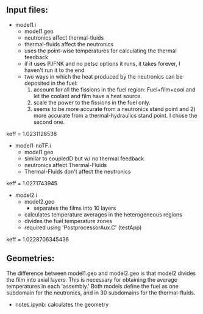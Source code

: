 Input files:
------------

* model1.i
	- model1.geo
	- neutronics affect thermal-tluids
	- thermal-fluids affect the neutronics
	- uses the point-wise temperatures for calculating the thermal feedback
	- if it uses PJFNK and no petsc options it runs, it takes forever, I haven't run it to the end
	- two ways in which the heat produced by the neutronics can be deposited in the fuel:
	  1) account for all the fissions in the fuel region: Fuel+film+cool
	  and let the coolant and film have a heat source.
	  2) scale the power to the fissions in the fuel only.
	  1) seems to be more accurate from a neutronics stand point and 2)
	  more accurate from a thermal-hydraulics stand point.
	  I chose the second one.

keff = 1.0231126538

* model1-noTF.i
	- model1.geo
	- similar to coupledD but w/ no thermal feedback
	- neutronics affect Thermal-Fluids
	- Thermal-Fluids don't affect the neutronics 

keff = 1.0271743945

* model2.i
	- model2.geo
		* separates the films into 10 layers
	- calculates temperature averages in the heterogeneous regions
	- divides the fuel temperature zones
	- required using 'PostprocessorAux.C' (testApp)

keff = 1.0228706345436

Geometries:
-----------
The difference between model1.geo and model2.geo is that model2 divides the film into axial layers.
This is necessary for obtaining the average temperatures in each 'assembly.'
Both models define the fuel as one subdomain for the neutronics, and in 30 subdomains for the thermal-fluids.

* notes.ipynb: calculates the geometry
